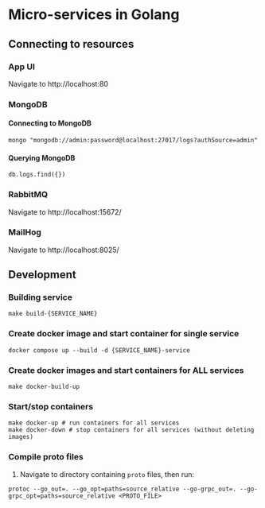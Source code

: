 # Micro-services in Golang

## Connecting to resources

### App UI

Navigate to http://localhost:80

### MongoDB

#### Connecting to MongoDB

```shell
mongo "mongodb://admin:password@localhost:27017/logs?authSource=admin"
```

#### Querying MongoDB

```shell
db.logs.find({})
```

### RabbitMQ

Navigate to http://localhost:15672/

### MailHog

Navigate to http://localhost:8025/

## Development

### Building service

```shell
make build-{SERVICE_NAME}
```

### Create docker image and start container for single service

```shell
docker compose up --build -d {SERVICE_NAME}-service
```

### Create docker images and start containers for ALL services

```shell
make docker-build-up
```

### Start/stop containers

```shell
make docker-up # run containers for all services
make docker-down # stop containers for all services (without deleting images)
```

### Compile proto files

1. Navigate to directory containing `proto` files, then run:

```shell
protoc --go_out=. --go_opt=paths=source_relative --go-grpc_out=. --go-grpc_opt=paths=source_relative <PROTO_FILE>
```